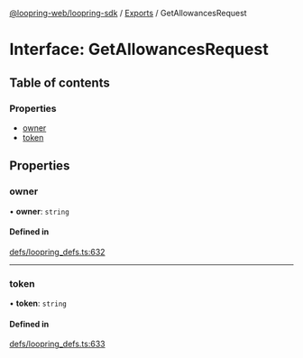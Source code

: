 [@loopring-web/loopring-sdk](../README.md) / [Exports](../modules.md) / GetAllowancesRequest

# Interface: GetAllowancesRequest

## Table of contents

### Properties

- [owner](GetAllowancesRequest.md#owner)
- [token](GetAllowancesRequest.md#token)

## Properties

### owner

• **owner**: `string`

#### Defined in

[defs/loopring_defs.ts:632](https://github.com/Loopring/loopring_sdk/blob/ee2acc4/src/defs/loopring_defs.ts#L632)

___

### token

• **token**: `string`

#### Defined in

[defs/loopring_defs.ts:633](https://github.com/Loopring/loopring_sdk/blob/ee2acc4/src/defs/loopring_defs.ts#L633)
